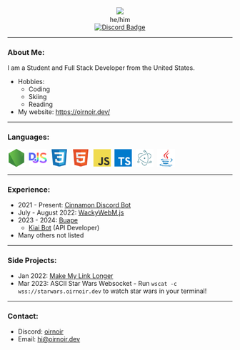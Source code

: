<div id="header" align="center">
  <a href="https://oirnoir.dev/"><img src="https://assets.oirnoir.dev/pfp-png-2048.png" width="100"/></a>
	<div>he/him</div>
  <div id="badges">
    <a href="https://discord.gg/GnCHz2z6WK"><img src="https://img.shields.io/badge/Discord-5865F2?logo=Discord&logoColor=white&style=for-the-badge" alt="Discord Badge"></a>
  </div>
</div>

---

### About Me:
I am a Student and Full Stack Developer from the United States.

- Hobbies:
  - Coding
  - Skiing
  - Reading
- My website: https://oirnoir.dev/

---

### Languages:

<div>
  <img src="https://github.com/devicons/devicon/raw/master/icons/nodejs/nodejs-original.svg" title="NodeJS" alt="NodeJS" width="40" height="40"/>&nbsp;
  <img src="https://github.com/devicons/devicon/raw/master/icons/discordjs/discordjs-original.svg" title="Discord.JS" alt="Discord.JS" width="40" height="40"/>&nbsp;
  <img src="https://github.com/devicons/devicon/raw/master/icons/css3/css3-original.svg"  title="CSS3" alt="CSS" width="40" height="40"/>&nbsp;
  <img src="https://github.com/devicons/devicon/raw/master/icons/html5/html5-original.svg" title="HTML5" alt="HTML" width="40" height="40"/>&nbsp;
  <img src="https://github.com/devicons/devicon/raw/master/icons/javascript/javascript-original.svg" title="JavaScript" alt="JavaScript" width="40" height="40"/>&nbsp;
  <img src="https://github.com/devicons/devicon/raw/master/icons/typescript/typescript-original.svg" title="TypeScript" alt="TypeScript" width="40" height="40"/>&nbsp;
  <img src="https://github.com/devicons/devicon/raw/master/icons/electron/electron-original.svg" title="Electron" alt="Electron" width="40" height="40"/>&nbsp;
  <img src="https://github.com/devicons/devicon/raw/master/icons/java/java-original.svg" title="Java" alt="Java" width="40" height="40"/>&nbsp;
</div>

---

### Experience:

- 2021 - Present: [Cinnamon Discord Bot](https://cinnamon.bot)
- July - August 2022: [WackyWebM.js](https://github.com/OIRNOIR/WackyWebM)
- 2023 - 2024: [Buape](https://buape.com)
  - [Kiai Bot](https://kiai.app) (API Developer)
- Many others not listed

---

### Side Projects:

- Jan 2022: [Make My Link Longer](https://make-my-link-longer.xyz)
- Mar 2023: ASCII Star Wars Websocket - Run `wscat -c wss://starwars.oirnoir.dev` to watch star wars in your terminal!

---

### Contact:

  - Discord: [oirnoir](https://discord.com/users/720842469024989195)
  - Email: [hi@oirnoir.dev](mailto:hi@oirnoir.dev)
